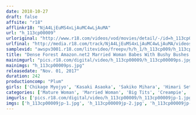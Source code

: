 ```yaml
---
date: 2018-10-27
draft: false
affsite: "r18"
afflinkr18: "NjA4LjEuMS4xLjAuMC4wLjAuMA"
url: "h_113cp00009"
urloriginal: "http://www.r18.com/videos/vod/movies/detail/-/id=h_113cp00009"
urlfinal: "http://media.r18.com/track/NjA4LjEuMS4xLjAuMC4wLjAuMA/videos/vod/movies/detail/-/id=h_113cp00009"
samplevid: "awspv3001.r18.com/litevideo/freepv/h/h_1/h_113cp009/h_113cp009_dmb_w.mp4"
title: "Dense Forest Amazon.net2 Married Woman Babes With Bushy Bushes 10 Ladies/240 Minutes"
mainimgurl: "pics.r18.com/digital/video/h_113cp00009/h_113cp00009ps.jpg"
mainimgs: "h_113cp00009ps.jpg"
releasedate: "Nov. 01, 2017"
duration: 242
productioncomp: "Plum"
girls: ['Chikage Myojyo', 'Kasaki Asaoka', 'Sakiko Mihara', 'Himari Seto', 'Sayuri Nishina', 'Tsuyako Yoshino', 'Kaori Saejima']
categories: ['Mature Woman', 'Married Woman', 'Big Tits', 'Creampie', 'Compilation', 'Over 4 Hours']
imgurls: ['pics.r18.com/digital/video/h_113cp00009/h_113cp00009jp-1.jpg', 'pics.r18.com/digital/video/h_113cp00009/h_113cp00009jp-2.jpg', 'pics.r18.com/digital/video/h_113cp00009/h_113cp00009jp-3.jpg', 'pics.r18.com/digital/video/h_113cp00009/h_113cp00009jp-4.jpg', 'pics.r18.com/digital/video/h_113cp00009/h_113cp00009jp-5.jpg', 'pics.r18.com/digital/video/h_113cp00009/h_113cp00009jp-6.jpg', 'pics.r18.com/digital/video/h_113cp00009/h_113cp00009jp-7.jpg', 'pics.r18.com/digital/video/h_113cp00009/h_113cp00009jp-8.jpg', 'pics.r18.com/digital/video/h_113cp00009/h_113cp00009jp-9.jpg', 'pics.r18.com/digital/video/h_113cp00009/h_113cp00009jp-10.jpg', 'pics.r18.com/digital/video/h_113cp00009/h_113cp00009jp-11.jpg', 'pics.r18.com/digital/video/h_113cp00009/h_113cp00009jp-12.jpg', 'pics.r18.com/digital/video/h_113cp00009/h_113cp00009jp-13.jpg', 'pics.r18.com/digital/video/h_113cp00009/h_113cp00009jp-14.jpg', 'pics.r18.com/digital/video/h_113cp00009/h_113cp00009jp-15.jpg', 'pics.r18.com/digital/video/h_113cp00009/h_113cp00009jp-16.jpg', 'pics.r18.com/digital/video/h_113cp00009/h_113cp00009jp-17.jpg', 'pics.r18.com/digital/video/h_113cp00009/h_113cp00009jp-18.jpg', 'pics.r18.com/digital/video/h_113cp00009/h_113cp00009jp-19.jpg', 'pics.r18.com/digital/video/h_113cp00009/h_113cp00009jp-20.jpg']
imgs: ['h_113cp00009jp-1.jpg', 'h_113cp00009jp-2.jpg', 'h_113cp00009jp-3.jpg', 'h_113cp00009jp-4.jpg', 'h_113cp00009jp-5.jpg', 'h_113cp00009jp-6.jpg', 'h_113cp00009jp-7.jpg', 'h_113cp00009jp-8.jpg', 'h_113cp00009jp-9.jpg', 'h_113cp00009jp-10.jpg', 'h_113cp00009jp-11.jpg', 'h_113cp00009jp-12.jpg', 'h_113cp00009jp-13.jpg', 'h_113cp00009jp-14.jpg', 'h_113cp00009jp-15.jpg', 'h_113cp00009jp-16.jpg', 'h_113cp00009jp-17.jpg', 'h_113cp00009jp-18.jpg', 'h_113cp00009jp-19.jpg', 'h_113cp00009jp-20.jpg']
---
```

